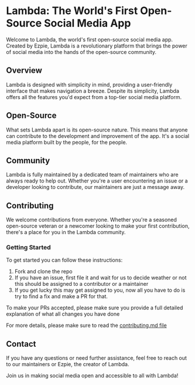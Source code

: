 # Lambda: The World's First Open-Source Social Media App

Welcome to Lambda, the world's first open-source social media app. Created by Ezpie, Lambda is a revolutionary platform that brings the power of social media into the hands of the open-source community.

## Overview

Lambda is designed with simplicity in mind, providing a user-friendly interface that makes navigation a breeze. Despite its simplicity, Lambda offers all the features you'd expect from a top-tier social media platform.

## Open-Source

What sets Lambda apart is its open-source nature. This means that anyone can contribute to the development and improvement of the app. It's a social media platform built by the people, for the people.

## Community

Lambda is fully maintained by a dedicated team of maintainers who are always ready to help out. Whether you're a user encountering an issue or a developer looking to contribute, our maintainers are just a message away.

## Contributing

We welcome contributions from everyone. Whether you're a seasoned open-source veteran or a newcomer looking to make your first contribution, there's a place for you in the Lambda community.

### Getting Started

To get started you can follow these instructions:

1. Fork and clone the repo
2. If you have an issue, first file it and wait for us to decide weather or not this should be assigned to a contributor or a maintainer
3. If you get lucky this may get assigned to you, now all you have to do is try to find a fix and make a PR for that.

To make your PRs accepted, please make sure you provide a full detailed explanation of what all changes you have done

For more details, please make sure to read the [contributing.md file](https://github.com/ezpie1/lambda-official/blob/main/CONTRIBUTING.md)

## Contact

If you have any questions or need further assistance, feel free to reach out to our maintainers or Ezpie, the creator of Lambda.

Join us in making social media open and accessible to all with Lambda!
